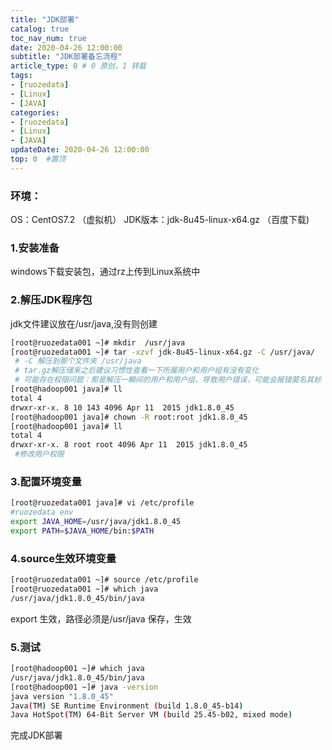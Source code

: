 ```yaml
---
title: "JDK部署"
catalog: true
toc_nav_num: true
date: 2020-04-26 12:00:00
subtitle: "JDK部署备忘流程"
article_type: 0 # 0 原创，1 转载
tags:
- [ruozedata]
- [Linux]
- [JAVA]
categories:
- [ruozedata]
- [Linux]
- [JAVA]
updateDate: 2020-04-26 12:00:00
top: 0  #置顶
---
```


### 环境：
OS：CentOS7.2 （虚拟机）
JDK版本：jdk-8u45-linux-x64.gz （百度下载)

### 1.安装准备
windows下载安装包，通过rz上传到Linux系统中

### 2.解压JDK程序包
jdk文件建议放在/usr/java,没有则创建
```bash
[root@ruozedata001 ~]# mkdir  /usr/java
[root@ruozedata001 ~]# tar -xzvf jdk-8u45-linux-x64.gz -C /usr/java/
 # -C 解压到那个文件夹 /usr/java
 # tar.gz解压储来之后建议习惯性查看一下所属用户和用户组有没有变化
 # 可能存在权限问题：那是解压一瞬间的用户和用户组，导致用户错误，可能会报错莫名其妙
[root@hadoop001 java]# ll
total 4
drwxr-xr-x. 8 10 143 4096 Apr 11  2015 jdk1.8.0_45
[root@hadoop001 java]# chown -R root:root jdk1.8.0_45
[root@hadoop001 java]# ll
total 4
drwxr-xr-x. 8 root root 4096 Apr 11  2015 jdk1.8.0_45
 #修改用户权限
 ```
### 3.配置环境变量
```bash
[root@ruozedata001 java]# vi /etc/profile
#ruozedata env
export JAVA_HOME=/usr/java/jdk1.8.0_45
export PATH=$JAVA_HOME/bin:$PATH
```
### 4.source生效环境变量
```bash
[root@ruozedata001 ~]# source /etc/profile
[root@ruozedata001 ~]# which java
/usr/java/jdk1.8.0_45/bin/java
```
export 生效，路径必须是/usr/java
保存，生效
### 5.测试
```bash
[root@hadoop001 ~]# which java
/usr/java/jdk1.8.0_45/bin/java
[root@hadoop001 ~]# java -version
java version "1.8.0_45"
Java(TM) SE Runtime Environment (build 1.8.0_45-b14)
Java HotSpot(TM) 64-Bit Server VM (build 25.45-b02, mixed mode)
```
完成JDK部署
